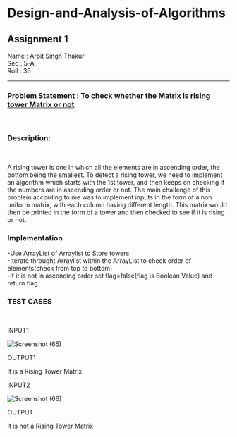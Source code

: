 # Design-and-Analysis-of-Algorithms
<h2> Assignment 1 </h2>

Name : Arpit Singh Thakur <br>
Sec  : 5-A <br>
Roll : 36 <br>

<hr>

<h3> Problem Statement : <u> To check whether the Matrix is rising tower Matrix or not</u> </h3>
<br>
<h3> Description:</h3><br> <p> A rising tower is one in which all the elements are in ascending order, the bottom being the smallest. To detect a rising tower, we need to implement an algorithm which starts with the 1st tower, and then keeps on checking if the numbers are in ascending order or not. The main challenge of this problem according to me was to implement inputs in the form of a non uniform matrix, with each column having different length. This matrix would then be printed in the form of a tower and then checked to see if it is rising or not. </p> 

<h3>Implementation</h3>
<p>
  -Use ArrayList of Arraylist to Store towers <br>
  -Iterate throught Arraylist within the ArrayList to check order of elements(check from top to bottom) <br>
  -if it is not in ascending order set flag=false(flag is Boolean Value) and return flag <br>
</p>

<h3> TEST CASES </h3>
<br>
<p> INPUT1 </p>

![Screenshot (65)](https://user-images.githubusercontent.com/95165463/189667623-2322a9b0-d341-4051-a555-59f4f4c1f218.png)

<p> OUTPUT1 </p>
<p>It is a Rising Tower Matrix</p>
<p>INPUT2</p>

![Screenshot (66)](https://user-images.githubusercontent.com/95165463/189668083-4dc1d5d0-ed74-4a4e-9acc-3b217952e8e9.png)

<p>OUTPUT</p>
<p>It is not a Rising Tower Matrix</p>




